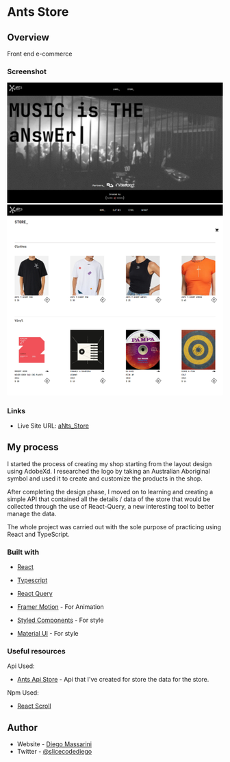 # Ants Store

## Overview
Front end e-commerce

### Screenshot

![Home Page](src/img/ants-store-home.png)
![StorePage](src/img/ants-store-store.png)

### Links

- Live Site URL: [aNts_Store](https://ants-records.netlify.app/)

## My process

I started the process of creating my shop starting from the layout design using AdobeXd.
I researched the logo by taking an Australian Aboriginal symbol and used it to create and customize the products in the shop.

After completing the design phase, I moved on to learning and creating a simple API that contained all the details / data of the store that would be collected through the use of React-Query, a new interesting tool to better manage the data.

The whole project was carried out with the sole purpose of practicing using React and TypeScript.


### Built with

- [React](https://reactjs.org/) 
- [Typescript](https://www.typescriptlang.org/) 
- [React Query](https://react-query.tanstack.com/) 

- [Framer Motion](https://www.framer.com/motion/) - For Animation
- [Styled Components](https://styled-components.com/) - For style
- [Material UI](https://nextjs.org/) - For style



### Useful resources

Api Used:

- [Ants Api Store](https://ants-store-api.herokuapp.com/) - Api that I've created for store the data for the store.

Npm Used:

- [React Scroll](https://www.npmjs.com/package/react-scroll)

## Author

- Website - [Diego Massarini](https://diego-slicecode.dev/)
- Twitter - [@slicecodediego](https://twitter.com/slicecodediego)